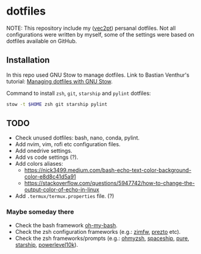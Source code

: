 # dotfiles

NOTE: This repository include my ([vec2pt](https://github.com/vec2pt)) persanal dotfiles. Not all configurations were written by myself, some of the settings were based on dotfiles available on GitHub.

## Installation

In this repo used GNU Stow to manage dotfiles. Link to Bastian Venthur's tutorial: [Managing dotfiles with GNU Stow](https://venthur.de/2021-12-19-managing-dotfiles-with-stow.html).


Command to install `zsh`, `git`, `starship` and `pylint` dotfiles:

```bash
stow -t $HOME zsh git starship pylint
```

## TODO

- Check unused dotfiles: bash, nano, conda, pylint.
- Add nvim, vim, rofi etc configuration files.
- Add onedrive settings.
- Add vs code settings (?).
- Add colors aliases:
  - https://nick3499.medium.com/bash-echo-text-color-background-color-e8d8c41d5a91
  - https://stackoverflow.com/questions/5947742/how-to-change-the-output-color-of-echo-in-linux
- Add `.termux/termux.properties` file. (?)

### Maybe someday there
- Check the bash framework [oh-my-bash](https://github.com/ohmybash/oh-my-bash).
- Check the zsh configuration frameworks (e.g.: [zimfw](https://github.com/zimfw/zimfw), [prezto](https://github.com/sorin-ionescu/prezto) etc).
- Check the zsh frameworks/prompts (e.g.: [ohmyzsh](https://github.com/ohmyzsh/ohmyzsh), [spaceship](https://spaceship-prompt.sh/), [pure](https://github.com/sindresorhus/pure), [starship](https://starship.rs/), [powerlevel10k](https://github.com/romkatv/powerlevel10k)).
